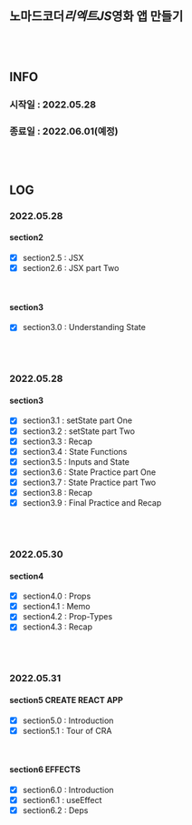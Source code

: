 ## 노마드코더*리엑트JS*영화 앱 만들기

<br>
<br>

## INFO

### 시작일 : 2022.05.28

### 종료일 : 2022.06.01(예정)

<br>
<br>

## LOG

### 2022.05.28

#### section2

- [x] section2.5 : JSX
- [x] section2.6 : JSX part Two

<br>

#### section3

- [x] section3.0 : Understanding State

<br>
<br>

### 2022.05.28

#### section3

- [x] section3.1 : setState part One
- [x] section3.2 : setState part Two
- [x] section3.3 : Recap
- [x] section3.4 : State Functions
- [x] section3.5 : Inputs and State
- [x] section3.6 : State Practice part One
- [x] section3.7 : State Practice part Two
- [x] section3.8 : Recap
- [x] section3.9 : Final Practice and Recap

<br>
<br>

### 2022.05.30

#### section4

- [x] section4.0 : Props
- [x] section4.1 : Memo
- [x] section4.2 : Prop-Types
- [x] section4.3 : Recap

<br>
<br>

### 2022.05.31

#### section5 CREATE REACT APP

- [x] section5.0 : Introduction
- [x] section5.1 : Tour of CRA

<br>

#### section6 EFFECTS

- [x] section6.0 : Introduction
- [x] section6.1 : useEffect
- [x] section6.2 : Deps

